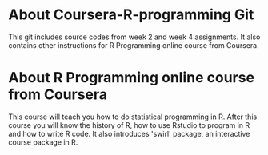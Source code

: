 # About Coursera-R-programming Git
This git includes source codes from week 2 and week 4 assignments. It also contains other instructions for R Programming online course from Coursera.
# About R Programming online course from Coursera
This course will teach you how to do statistical programming in R. After this course you will know the history of R, how to use Rstudio to program in R and how to write R code. It also introduces 'swirl' package, an interactive course package in R.


